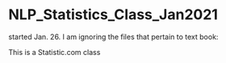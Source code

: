 # NLP_Statistics_Class_Jan2021

started Jan. 26.
I am ignoring the files that pertain to text book:

This is a Statistic.com class


